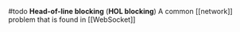 #todo 
**Head-of-line blocking** (**HOL blocking**)
A common [[network]] problem that is found in [[WebSocket]]

